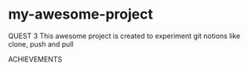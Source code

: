 # my-awesome-project
QUEST 3
This awesome project is created to experiment git notions like clone, push and pull

ACHIEVEMENTS
